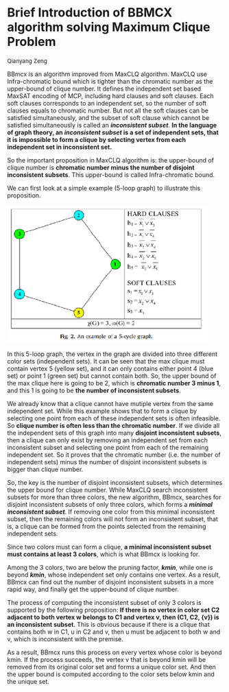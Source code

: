 # Brief Introduction of BBMCX algorithm solving Maximum Clique Problem

<font size=2>Qianyang Zeng</font>

BBmcx is an algorithm improved from MaxCLQ algorithm. MaxCLQ use Infra-chromatic bound which is tighter than the chromatic number as the upper-bound of clique number. It defines the independent set based MaxSAT encoding of MCP, including hard clauses and soft clauses. Each soft clauses corresponds to an independent set, so the number of soft clauses equals to chromatic number. But not all the soft clauses can be satisfied simultaneously, and the subset of soft clause which cannot be satisfied simultaneously is called an ***inconsistent subset***. **In the language of graph theory, an *inconsistent subset* is a set of independent sets, that it is impossible to form a clique by selecting vertex from each independent set in inconsistent set.**

So the important proposition in MaxCLQ algorithm is: the upper-bound of clique number is **chromatic number minus the number of disjoint inconsistent subsets**. This upper-bound is called Infra-chromatic bound.

We can first look at a simple example (5-loop graph) to illustrate this proposition. 
 
![Alt text](1.bmp)

In this 5-loop graph, the vertex in the graph are divided into three different color sets (independent sets). It can be seen that the max clique must contain vertex 5 (yellow set), and it can only contains either point 4 (blue set) or point 1 (green set) but cannot contain both. So, the upper bound of the max clique here is going to be 2, which is **chromatic number 3 minus 1**, and this 1 is going to be **the number of inconsistent subsets**.

We already know that a clique cannot have mutiple vertex from the same independent set. While this example shows that to form a clique by selecting one point from each of these independent sets is often infeasible. So **clique number is often less than the chromatic number**. If we divide all the independent sets of this graph into many **disjoint inconsistent subsets**, then a clique can only exist by removing an independent set from each inconsistent subset and selecting one point from each of the remaining independent set. So it proves that the chromatic number (i.e. the number of independent sets) minus the number of disjoint inconsistent subsets is bigger than clique number.

So, the key is the number of disjoint inconsistent subsets, which determines the upper bound for clique number. While MaxCLQ search inconsistent subsets for more than three colors, the new algorithm, BBmcx, searches for disjoint inconsistent subsets of only three colors, which forms a ***minimal inconsistent subset***. If removing one color from this minimal inconsistent subset, then the remaining colors will not form an inconsistent subset, that is, a clique can be formed from the points selected from the remaining independent sets.

Since two colors must can form a clique, **a minimal inconsistent subset must contains at least 3 colors**, which is what BBmcx is looking for.

Among the 3 colors, two are below the pruning factor, ***kmin***, while one is beyond ***kmin***, whose independent set only contains one vertex. As a result, BBmcx can find out the number of disjoint inconsistent subsets in a more rapid way, and finally get the upper-bound of clique number.

The process of computing the inconsistent subset of only 3 colors is supported by the following proposition: **If there is no vertex in color set C2 adjacent to both vertex w belongs to C1 and vertex v, then (C1, C2, {v}) is an inconsistent subset**. This is obvious because if there is a clique that contains both w in C1, u in C2 and v, then u must be adjacent to both w and v, which is inconsistent with the premise.

As a result, BBmcx runs this process on every vertex whose color is beyond kmin. If the process succeeds, the vertex v that is beyond kmin will be removed from its original color set and forms a unique color set. And then the upper bound is computed according to the color sets below kmin and the unique set.
